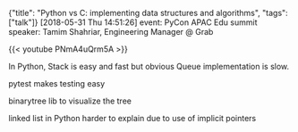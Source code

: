 {"title": "Python vs C: implementing data structures and algorithms", "tags": ["talk"]}
[2018-05-31 Thu 14:51:26]
event: PyCon APAC Edu summit
speaker: Tamim Shahriar, Engineering Manager @ Grab

{{< youtube PNmA4uQrm5A >}}

In Python, Stack is easy and fast but obvious Queue implementation is slow.

pytest makes testing easy

binarytree lib to visualize the tree

linked list in Python harder to explain due to use of implicit pointers

